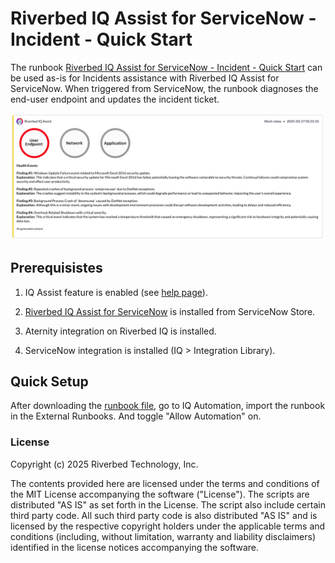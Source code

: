 # Riverbed IQ Assist for ServiceNow - Incident - Quick Start

The runbook [Riverbed IQ Assist for ServiceNow - Incident - Quick Start](./Riverbed%20IQ%20Assist%20for%20ServiceNow%20-%20Incident%20-%20Quick%20Start.json) can be used as-is for Incidents assistance with Riverbed IQ Assist for ServiceNow.
When triggered from ServiceNow, the runbook diagnoses the end-user endpoint and updates the incident ticket.

![Riverbed IQ Assist for ServiceNow](100-riverbed-iq-assist-for-servicenow-incident-quickstart.png)

## Prerequisistes

1. IQ Assist feature is enabled (see [help page](https://help.cloud.riverbed.com/IQ/Content/runbook_node_ai.htm?Highlight=GenAI)).

2. [Riverbed IQ Assist for ServiceNow](https://store.servicenow.com/sn_appstore_store.do#!/store/search?q=Riverbed) is installed from ServiceNow Store.

3. Aternity integration on Riverbed IQ is installed.

4. ServiceNow integration is installed (IQ > Integration Library).


## Quick Setup

After downloading the [runbook file](./Riverbed%20IQ%20Assist%20for%20ServiceNow%20-%20Incident%20-%20Quick%20Start.json), go to IQ Automation, import the runbook in the External Runbooks. And toggle "Allow Automation" on.

### License

Copyright (c) 2025 Riverbed Technology, Inc.

The contents provided here are licensed under the terms and conditions of the MIT License accompanying the software ("License"). The scripts are distributed "AS IS" as set forth in the License. The script also include certain third party code. All such third party code is also distributed "AS IS" and is licensed by the respective copyright holders under the applicable terms and conditions (including, without limitation, warranty and liability disclaimers) identified in the license notices accompanying the software.
